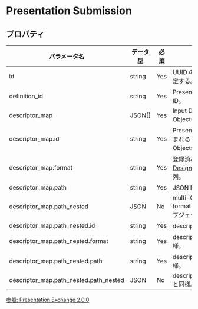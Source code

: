 # Presentation Submission

## プロパティ

| パラメータ名                           | データ型 | 必須 | 説明                                                                                                                   |
| -------------------------------------- | -------- | ---- | ---------------------------------------------------------------------------------------------------------------------- |
| id                                     | string   | Yes  | UUID のような一意の値を指定する。                                                                                      |
| definition_id                          | string   | Yes  | Presentation Definition の ID。                                                                                        |
| descriptor_map                         | JSON[]   | Yes  | Input Descriptor Mapping Objects の配列。                                                                              |
| descriptor_map.id                      | string   | Yes  | Presentation Definition に含まれる Input Descriptor Objects の ID。                                                    |
| descriptor_map.format                  | string   | Yes  | 登録済みの [Claim Format Designations](https://identity.foundation/claim-format-registry/#registry) に一致する文字列。 |
| descriptor_map.path                    | string   | Yes  | JSON Path 文字列。                                                                                                     |
| descriptor_map.path_nested             | JSON     | No   | multi-Claim envelope format の存在を示すためのオブジェクト。                                                           |
| descriptor_map.path_nested.id          | string   | Yes  | descriptor_map.id と同様。                                                                                             |
| descriptor_map.path_nested.format      | string   | Yes  | descriptor_map.format と同様。                                                                                         |
| descriptor_map.path_nested.path        | string   | Yes  | descriptor_map.path と同様。                                                                                           |
| descriptor_map.path_nested.path_nested | JSON     | No   | descriptor_map.path_nested と同様。                                                                                    |

[参照: Presentation Exchange 2.0.0](https://identity.foundation/presentation-exchange/)
